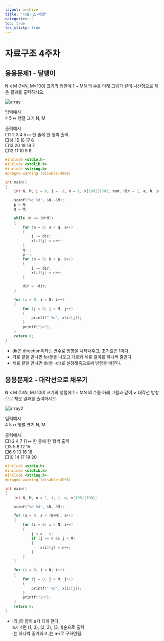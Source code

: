 ```yaml
---
layout: archive
title: "자료구조-배열"
categories: C
toc: true
toc_sticky: true
---
```


# 자료구조 4주차

## 응용문제1 - 달팽이

N x M (1≤N, M≤100) 크기의 행렬에 1 ~ MN 의 수를 아래 그림과 같이 나선형으로 채운 결과를 출력하시오.

![array](https://user-images.githubusercontent.com/63334368/160987774-0418131e-095e-44e6-bdb2-b504c3149da2.png)

입력예시  
4 5 ↦ 행렬 크기 N, M

출력예시  
□1 2 3 4 5 ↦ 한 줄에 한 행씩 출력  
□14 15 16 17 6  
□13 20 19 18 7  
□12 11 10 9 8

```c
#include <stdio.h>
#include <stdlib.h>
#include <string.h>
#pragma warning (disable:4996)

int main()
{
	int N, M, i = 0, j = -1, n = 1, x[100][100], num, dir = 1, a, b, p, q;

	scanf("%d %d", &N, &M);
	p = N;
	q = M;

	while (n <= (N*M))
	{
		for (a = 0; a < q; a++)
		{
			j += dir;
			x[i][j] = n++;
		}
		q--;
		p--;
		for (b = 0; b < p; b++)
		{
			i += dir;
			x[i][j] = n++;
		}

		dir = -dir;
	}

	for (i = 0; i < N; i++)
	{
		for (j = 0; j < M; j++)
		{
			printf(" %d", x[i][j]);
		}
		printf("\n");
	}
	return 0;
}
```

- dir은 direction이라는 변수로 방향을 나타내주고, 초기값은 1이다.
- 가로 끝을 만나면 for문을 나오고 가로와 세로 길이를 하나씩 줄인다.
- 세로 끝을 만나면 dir을 -dir로 설정해줌으로써 방향을 바꾼다.

## 응용문제2 - 대각선으로 채우기

N x M (1≤N, M≤100) 크기의 행렬에 1 ~ MN 의 수를 아래 그림과 같이 ↙ 대각선 방향으로 채운 결과를 출력하시오.

![array2](https://user-images.githubusercontent.com/63334368/160989018-5c498fdb-73a3-4fef-9975-f874c3c9b4c6.png)

입력예시  
4 5 ↦ 행렬 크기 N, M

출력예시  
□1 2 4 7 11 ↦ 한 줄에 한 행씩 출력  
□3 5 8 12 15  
□6 9 13 16 18  
□10 14 17 19 20

```c
#include <stdio.h>
#include <stdlib.h>
#include <string.h>
#pragma warning (disable:4996)

int main()
{
	int N, M, n = 1, i, j, a, x[100][100];

	scanf("%d %d", &N, &M);

	for (a = 0; a < (N+M); a++)
	{
		for (i = 0; i < N; i++)
		{
			j = a - i;
			if (j >= 0 && j < M)
			{
				x[i][j] = n++;
			}
		}
	}

	for (i = 0; i < N; i++)
	{
		for (j = 0; j < M; j++)
		{
			printf(" %d", x[i][j]);
		}
		printf("\n");
	}
	return 0;
}
```

- i와 j의 합이 a가 되게 한다.  
  a가 4면 (1, 3), (2, 2), (3, 1)순으로 출력  
  i는 하나씩 증가하고 j는 a-i로 구하면됨.
